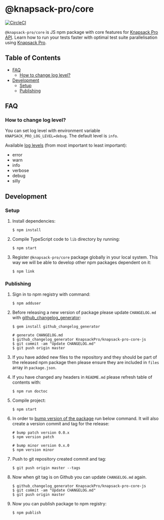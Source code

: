 # @knapsack-pro/core

[![CircleCI](https://circleci.com/gh/KnapsackPro/knapsack-pro-core-js.svg?style=svg)](https://circleci.com/gh/KnapsackPro/knapsack-pro-core-js)

`@knapsack-pro/core` is JS npm package with core features for [Knapsack Pro API](https://docs.knapsackpro.com/api/).
Learn how to run your tests faster with optimal test suite parallelisation using [Knapsack Pro](https://knapsackpro.com).

<!-- START doctoc generated TOC please keep comment here to allow auto update -->
<!-- DON'T EDIT THIS SECTION, INSTEAD RE-RUN doctoc TO UPDATE -->
## Table of Contents

- [FAQ](#faq)
  - [How to change log level?](#how-to-change-log-level)
- [Development](#development)
  - [Setup](#setup)
  - [Publishing](#publishing)

<!-- END doctoc generated TOC please keep comment here to allow auto update -->

## FAQ

### How to change log level?

You can set log level with environment variable `KNAPSACK_PRO_LOG_LEVEL=debug`.
The default level is `info`.

Available [log levels](https://github.com/winstonjs/winston#logging) (from most important to least important):

* error
* warn
* info
* verbose
* debug
* silly

## Development

### Setup

1. Install dependencies:

    ```
    $ npm install
    ```

2. Compile TypeScript code to `lib` directory by running:

    ```
    $ npm start
    ```

3. Register `@knapsack-pro/core` package globally in your local system. This way we will be able to develop other npm packages dependent on it:

    ```
    $ npm link
    ```

### Publishing

1. Sign in to npm registry with command:

    ```
    $ npm adduser
    ```

2. Before releasing a new version of package please update `CHANGELOG.md` with [github_changelog_generator](https://github.com/github-changelog-generator/github-changelog-generator):

    ```
    $ gem install github_changelog_generator

    # generate CHANGELOG.md
    $ github_changelog_generator KnapsackPro/knapsack-pro-core-js
    $ git commit -am "Update CHANGELOG.md"
    $ git push origin master
    ```

3. If you have added new files to the repository and they should be part of the released npm package then please ensure they are included in `files` array in `package.json`.

4. If you have changed any headers in `README.md` please refresh table of contents with:

    ```
    $ npm run doctoc
    ```

5. Compile project:

    ```
    $ npm start
    ```

6. In order to [bump version of the package](https://docs.npmjs.com/cli/version) run below command. It will also create a version commit and tag for the release:

    ```
    # bump patch version 0.0.x
    $ npm version patch

    # bump minor version 0.x.0
    $ npm version minor
    ```

7. Push to git repository created commit and tag:

    ```
    $ git push origin master --tags
    ```

8. Now when git tag is on Github you can update `CHANGELOG.md` again.

    ```
    $ github_changelog_generator KnapsackPro/knapsack-pro-core-js
    $ git commit -am "Update CHANGELOG.md"
    $ git push origin master
    ```

9. Now you can publish package to npm registry:

    ```
    $ npm publish
    ```
